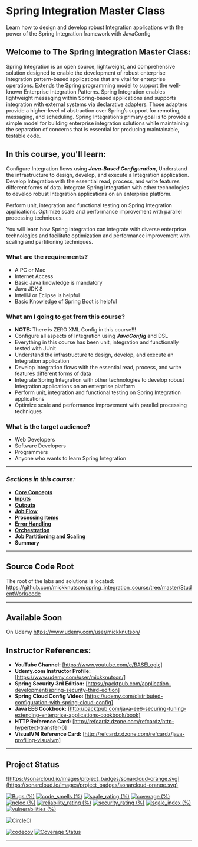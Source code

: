 

# Spring Integration Master Class

Learn how to design and develop robust Integration applications with the power of the Spring Integration framework with JavaConfig


## **Welcome to The Spring Integration Master Class:**

Spring Integration is an open source, lightweight, and comprehensive solution designed to enable the development of robust enterprise integration pattern-based applications that are vital for enterprise operations. 
Extends the Spring programming model to support the well-known Enterprise Integration Patterns. Spring Integration enables lightweight messaging within Spring-based applications and supports integration with external systems via declarative adapters. Those adapters provide a higher-level of abstraction over Spring’s support for remoting, messaging, and scheduling. Spring Integration’s primary goal is to provide a simple model for building enterprise integration solutions while maintaining the separation of concerns that is essential for producing maintainable, testable code.


## **In this course, you'll learn:**

Configure Integration flows using **_Java-Based Configuration_**, Understand the infrastructure to design, develop, and execute a Integration application. Develop Integration with the essential read, process, and write features different forms of data. Integrate Spring Integration with other technologies to develop robust Integration applications on an enterprise platform.

Perform unit, integration and functional testing on Spring Integration applications. Optimize scale and performance improvement with parallel processing techniques.

You will learn how Spring Integration can integrate with diverse enterprise technologies and facilitate optimization and performance improvement with scaling and partitioning techniques.


### **What are the requirements?**



*   A PC or Mac
*   Internet Access
*   Basic Java knowledge is mandatory
*   Java JDK 8
*   IntelliJ or Eclipse is helpful
*   Basic Knowledge of Spring Boot is helpful


### **What am I going to get from this course?**



*   **NOTE:** There is ZERO XML Config in this course!!!
*   Configure all aspects of Integration using **_JavaConfig_** and DSL
*   Everything in this course has been unit, integration and functionally tested with JUnit
*   Understand the infrastructure to design, develop, and execute an Integration application
*   Develop integration flows with the essential read, process, and write features different forms of data
*   Integrate Spring Integration with other technologies to develop robust Integration applications on an enterprise platform
*   Perform unit, integration and functional testing on Spring Integration applications
*   Optimize scale and performance improvement with parallel processing techniques


### **What is the target audience?**


*   Web Developers
*   Software Developers
*   Programmers
*   Anyone who wants to learn Spring Integration

---

### *Sections in this course:*

 - **[Core Concepts](https://github.com/mickknutson/spring_integration_course/tree/master/StudentWork/code/spring_integration_section_core/)**
 - **[Inputs](https://github.com/mickknutson/spring_integration_course/tree/master/StudentWork/code/spring_integration_section_inputs/)**
 - **[Outputs](https://github.com/mickknutson/spring_integration_course/tree/master/StudentWork/code/spring_integration_section_outputs/)**
 - **[Job Flow](https://github.com/mickknutson/spring_integration_course/tree/master/StudentWork/code/spring_integration_section_flow/)**
 - **[Processing Items](https://github.com/mickknutson/spring_integration_course/tree/master/StudentWork/code/spring_integration_section_processing/)**
 - **[Error Handling](https://github.com/mickknutson/spring_integration_course/tree/master/StudentWork/code/spring_integration_section_error_handling/)**
 - **[Orchestration](https://github.com/mickknutson/spring_integration_course/tree/master/StudentWork/code/spring_integration_section_orchestration/)**
 - **[Job Partitioning and Scaling](https://github.com/mickknutson/spring_integration_course/tree/master/StudentWork/code/spring_integration_section_scaling/)**
 - **Summary**


---

## **Source Code Root**
The root of the labs and solutions is located:
https://github.com/mickknutson/spring_integration_course/tree/master/StudentWork/code

---

## **Available Soon**
On Udemy
	https://www.udemy.com/user/mickknutson/



## **Instructor References:**

- **YouTube Channel:** [https://www.youtube.com/c/BASELogic]
- **Udemy.com Instructor Profile:** [https://www.udemy.com/user/mickknutson/]
- **Spring Security 3rd Edition:** [https://packtpub.com/application-development/spring-security-third-edition]
- **Spring Cloud Config Video:** [https://udemy.com/distributed-configuration-with-spring-cloud-config]
- **Java EE6 Cookbook:** [http://packtpub.com/java-ee6-securing-tuning-extending-enterprise-applications-cookbook/book]
- **HTTP Reference Card:** [http://refcardz.dzone.com/refcardz/http-hypertext-transfer-0]
- **VisualVM Reference Card:** [http://refcardz.dzone.com/refcardz/java-profiling-visualvm]


---

## Project Status
 
![https://sonarcloud.io/images/project_badges/sonarcloud-orange.svg](https://sonarcloud.io/images/project_badges/sonarcloud-orange.svg)

[![Bugs (%)](https://sonarcloud.io/api/project_badges/measure?project=mickknutson_spring_integration_course&metric=bugs)](https://sonarcloud.io/api/project_badges/measure?project=mickknutson_spring_integration_course&metric=bugs) [![code_smells (%)](https://sonarcloud.io/api/project_badges/measure?project=mickknutson_spring_integration_course&metric=code_smells)](https://sonarcloud.io/api/project_badges/measure?project=mickknutson_spring_integration_course&metric=code_smells) [![sqale_rating (%)](https://sonarcloud.io/api/project_badges/measure?project=mickknutson_spring_integration_course&metric=sqale_rating)](https://sonarcloud.io/api/project_badges/measure?project=mickknutson_spring_integration_course&metric=sqale_rating) [![coverage (%)](https://sonarcloud.io/api/project_badges/measure?project=mickknutson_spring_integration_course&metric=coverage)](https://sonarcloud.io/api/project_badges/measure?project=mickknutson_spring_integration_course&metric=coverage) [![ncloc (%)](https://sonarcloud.io/api/project_badges/measure?project=mickknutson_spring_integration_course&metric=ncloc)](https://sonarcloud.io/api/project_badges/measure?project=mickknutson_spring_integration_course&metric=ncloc) [![reliability_rating (%)](https://sonarcloud.io/api/project_badges/measure?project=mickknutson_spring_integration_course&metric=reliability_rating)](https://sonarcloud.io/api/project_badges/measure?project=mickknutson_spring_integration_course&metric=reliability_rating) [![security_rating (%)](https://sonarcloud.io/api/project_badges/measure?project=mickknutson_spring_integration_course&metric=security_rating)](https://sonarcloud.io/api/project_badges/measure?project=mickknutson_spring_integration_course&metric=security_rating) [![sqale_index (%)](https://sonarcloud.io/api/project_badges/measure?project=mickknutson_spring_integration_course&metric=sqale_index)](https://sonarcloud.io/api/project_badges/measure?project=mickknutson_spring_integration_course&metric=sqale_index) [![vulnerabilities (%)](https://sonarcloud.io/api/project_badges/measure?project=mickknutson_spring_integration_course&metric=vulnerabilities)](https://sonarcloud.io/api/project_badges/measure?project=mickknutson_spring_integration_course&metric=vulnerabilities)



[![CircleCI](https://circleci.com/gh/mickknutson/spring_integration_course.svg?style=svg)](https://circleci.com/gh/mickknutson/spring_integration_course)
 
 [![codecov](https://codecov.io/gh/mickknutson/spring_integration_course/branch/master/graph/badge.svg)](https://codecov.io/gh/mickknutson/spring_integration_course)
 [![Coverage Status](https://coveralls.io/repos/github/mickknutson/spring_integration_course/badge.svg?branch=master)](https://coveralls.io/github/mickknutson/spring_integration_course?branch=master)

---
